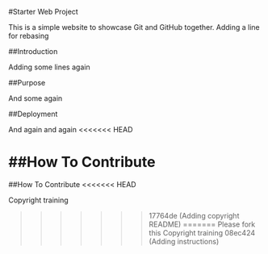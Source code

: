 #Starter Web Project

This is a simple website to showcase Git and GitHub together. Adding a line for rebasing

##Introduction

Adding some lines again

##Purpose

And some again

##Deployment

And again and again
<<<<<<< HEAD

##How To Contribute
=======
##How To Contribute
<<<<<<< HEAD

Copyright training
>>>>>>> 17764de (Adding copyright README)
=======
Please fork this
Copyright training
>>>>>>> 08ec424 (Adding instructions)
